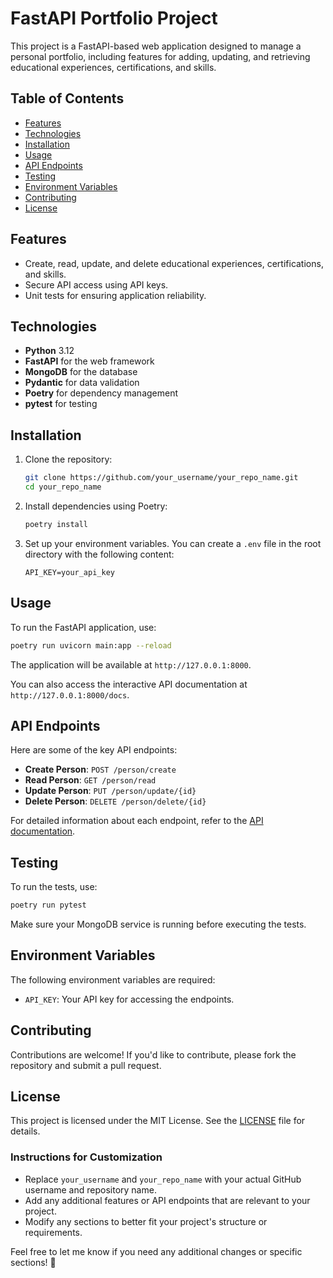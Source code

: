 # FastAPI Portfolio Project

This project is a FastAPI-based web application designed to manage a personal portfolio, including features for adding, updating, and retrieving educational experiences, certifications, and skills.

## Table of Contents

- [Features](#features)
- [Technologies](#technologies)
- [Installation](#installation)
- [Usage](#usage)
- [API Endpoints](#api-endpoints)
- [Testing](#testing)
- [Environment Variables](#environment-variables)
- [Contributing](#contributing)
- [License](#license)

## Features

- Create, read, update, and delete educational experiences, certifications, and skills.
- Secure API access using API keys.
- Unit tests for ensuring application reliability.

## Technologies

- **Python** 3.12
- **FastAPI** for the web framework
- **MongoDB** for the database
- **Pydantic** for data validation
- **Poetry** for dependency management
- **pytest** for testing

## Installation

1. Clone the repository:

   ```bash
   git clone https://github.com/your_username/your_repo_name.git
   cd your_repo_name
   ```

2. Install dependencies using Poetry:

   ```bash
   poetry install
   ```

3. Set up your environment variables. You can create a `.env` file in the root directory with the following content:

   ```plaintext
   API_KEY=your_api_key
   ```

## Usage

To run the FastAPI application, use:

```bash
poetry run uvicorn main:app --reload
```

The application will be available at `http://127.0.0.1:8000`.

You can also access the interactive API documentation at `http://127.0.0.1:8000/docs`.

## API Endpoints

Here are some of the key API endpoints:

- **Create Person**: `POST /person/create`
- **Read Person**: `GET /person/read`
- **Update Person**: `PUT /person/update/{id}`
- **Delete Person**: `DELETE /person/delete/{id}`

For detailed information about each endpoint, refer to the [API documentation](http://127.0.0.1:8000/docs).

## Testing

To run the tests, use:

```bash
poetry run pytest
```

Make sure your MongoDB service is running before executing the tests.

## Environment Variables

The following environment variables are required:

- `API_KEY`: Your API key for accessing the endpoints.

## Contributing

Contributions are welcome! If you'd like to contribute, please fork the repository and submit a pull request.

## License

This project is licensed under the MIT License. See the [LICENSE](LICENSE) file for details.


### Instructions for Customization
- Replace `your_username` and `your_repo_name` with your actual GitHub username and repository name.
- Add any additional features or API endpoints that are relevant to your project.
- Modify any sections to better fit your project's structure or requirements.

Feel free to let me know if you need any additional changes or specific sections! 🥰